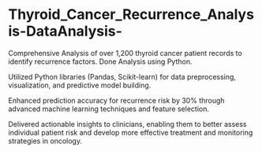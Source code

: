 # Thyroid_Cancer_Recurrence_Analysis-DataAnalysis-

Comprehensive Analysis of over 1,200 thyroid cancer patient records to identify recurrence factors. Done Analysis using Python.

Utilized Python libraries (Pandas, Scikit-learn) for data preprocessing, visualization, and predictive model building.

Enhanced prediction accuracy for recurrence risk by 30% through advanced machine learning techniques and feature selection.

Delivered actionable insights to clinicians, enabling them to better assess individual patient risk and develop more effective treatment and monitoring strategies in oncology. 
